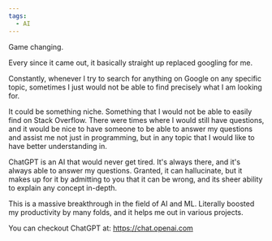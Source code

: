 ```yaml
---
tags:
  - AI
---
```



Game changing.

Every since it came out, it basically straight up replaced googling for me.

Constantly, whenever I try to search for anything on Google on any specific topic, sometimes I just would not be able to find precisely what I am looking for.

It could be something niche. Something that I would not be able to easily find on Stack Overflow. There were times where I would still have questions, and it would be nice to have someone to be able to answer my questions and assist me not just in programming, but in any topic that I would like to have better understanding in.

ChatGPT is an AI that would never get tired. It's always there, and it's always able to answer my questions. Granted, it can hallucinate, but it makes up for it by admitting to you that it can be wrong, and its sheer ability to explain any concept in-depth.

This is a massive breakthrough in the field of AI and ML. Literally boosted my productivity by many folds, and it helps me out in various projects.

You can checkout ChatGPT at: https://chat.openai.com